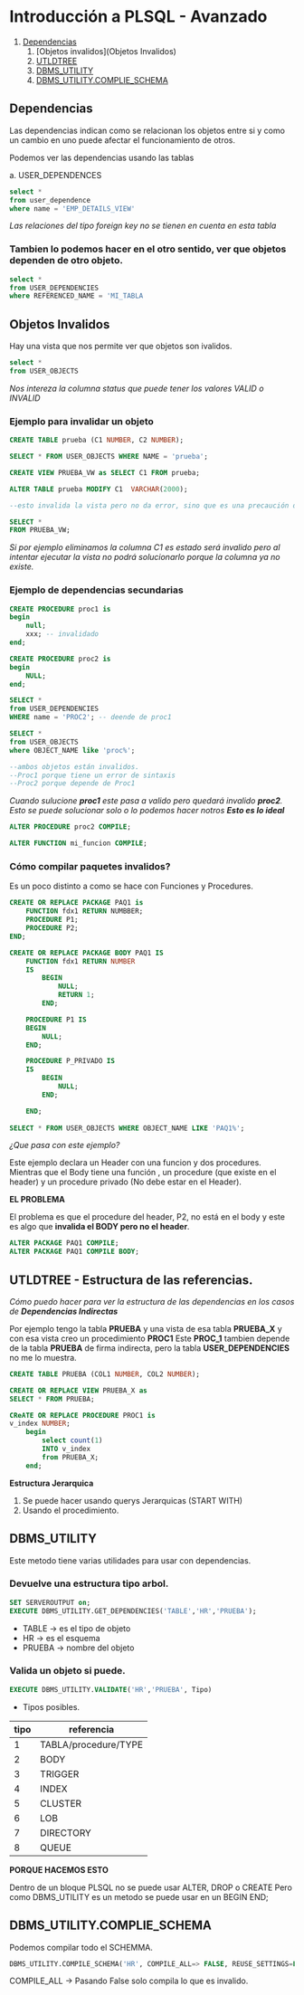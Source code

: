 # Introducción a PLSQL - Avanzado

1. [Dependencias](Dependencias)
    1. [Objetos invalidos](Objetos Invalidos)
    2. [UTLDTREE](UTLDTREE)
    3. [DBMS_UTILITY](DBMS_UTILITY)
    3. [DBMS_UTILITY.COMPLIE_SCHEMA](DBMS_UTILITY.COMPLIE_SCHEMA)


## Dependencias

Las dependencias indican como se relacionan los objetos entre si y como un cambio en uno puede afectar el funcionamiento de otros.

Podemos ver las dependencias usando las tablas

a. USER_DEPENDENCES


```sql
select *
from user_dependence
where name = 'EMP_DETAILS_VIEW'
```

_Las relaciones del tipo foreign key no se tienen en cuenta en esta tabla_

### Tambien lo podemos hacer en el otro sentido, ver que objetos dependen de otro objeto.

```sql
select *
from USER_DEPENDENCIES
where REFERENCED_NAME = 'MI_TABLA
```

## Objetos Invalidos

Hay una vista que nos permite ver que objetos son ivalidos.

```sql
select *
from USER_OBJECTS
```

_Nos intereza la columna status que puede tener los valores *VALID* o *INVALID*_

### Ejemplo para invalidar un objeto

```sql
CREATE TABLE prueba (C1 NUMBER, C2 NUMBER);

SELECT * FROM USER_OBJECTS WHERE NAME = 'prueba';

CREATE VIEW PRUEBA_VW as SELECT C1 FROM prueba;

ALTER TABLE prueba MODIFY C1  VARCHAR(2000);

--esto invalida la vista pero no da error, sino que es una precaución de ORACLE, cuando la ejecuto se valida de forma automatica.

SELECT *
FROM PRUEBA_VW;
```

_Si por ejemplo eliminamos la columna C1 es estado será invalido pero al intentar ejecutar la vista no podrá solucionarlo porque la columna ya no existe._

### Ejemplo de dependencias secundarias

```sql
CREATE PROCEDURE proc1 is
begin
    null;
    xxx; -- invalidado
end;

CREATE PROCEDURE proc2 is
begin
    NULL;
end;

SELECT *
from USER_DEPENDENCIES
WHERE name = 'PROC2'; -- deende de proc1

SELECT *
from USER_OBJECTS
where OBJECT_NAME like 'proc%'; 

--ambos objetos están invalidos.
--Proc1 porque tiene un error de sintaxis
--Proc2 porque depende de Proc1
```


_Cuando sulucione **proc1** este pasa a valido pero quedará invalido **proc2**. Esto se puede solucionar solo o lo podemos hacer notros **Esto es lo ideal**_

```sql
ALTER PROCEDURE proc2 COMPILE;
```

```sql
ALTER FUNCTION mi_funcion COMPILE;
```

### Cómo compilar paquetes invalidos?

Es un poco distinto a como se hace con Funciones y Procedures.

```sql
CREATE OR REPLACE PACKAGE PAQ1 is
    FUNCTION fdx1 RETURN NUMBBER;
    PROCEDURE P1;
    PROCEDURE P2;
END;

CREATE OR REPLACE PACKAGE BODY PAQ1 IS
    FUNCTION fdx1 RETURN NUMBER 
    IS
        BEGIN
            NULL;
            RETURN 1;
        END;

    PROCEDURE P1 IS
    BEGIN
        NULL;
    END;

    PROCEDURE P_PRIVADO IS
    IS
        BEGIN
            NULL;
        END;

    END;
    
SELECT * FROM USER_OBJECTS WHERE OBJECT_NAME LIKE 'PAQ1%';
```

_¿Que pasa con este ejemplo?_

Este ejemplo declara un Header con una funcion y dos  procedures. 
Mientras que el Body tiene una función , un procedure (que existe en el header) y un procedure privado (No debe estar en el Header).

**EL PROBLEMA**

El problema es que el procedure del header, P2, no está en el body y este es algo que __invalida el BODY pero no el header__.

```sql
ALTER PACKAGE PAQ1 COMPILE;
ALTER PACKAGE PAQ1 COMPILE BODY;
```


## UTLDTREE - Estructura de las referencias.

_Cómo puedo hacer para ver la estructura de las dependencias en los casos de **Dependencias Indirectas**_

Por ejemplo tengo la tabla __PRUEBA__ y una vista de esa tabla __PRUEBA_X__ y con esa vista creo un procedimiento __PROC1__ 
Este __PROC_1__ tambien depende de la tabla __PRUEBA__ de firma indirecta, pero la tabla __USER_DEPENDENCIES__ no me lo muestra.

```sql
CREATE TABLE PRUEBA (COL1 NUMBER, COL2 NUMBER);

CREATE OR REPLACE VIEW PRUEBA_X as 
SELECT * FROM PRUEBA;

CReATE OR REPLACE PROCEDURE PROC1 is
v_index NUMBER;
    begin
        select count(1)
        INTO v_index
        from PRUEBA_X;
    end;
```

**Estructura Jerarquica**

1. Se puede hacer usando querys Jerarquicas (START WITH)
2. Usando el procedimiento.


## DBMS_UTILITY 

Este metodo tiene varias utilidades para usar con dependencias.

### Devuelve una estructura tipo arbol.

```sql
SET SERVEROUTPUT on;
EXECUTE DBMS_UTILITY.GET_DEPENDENCIES('TABLE','HR','PRUEBA');
```

+ TABLE -> es el tipo de objeto
+ HR -> es el esquema
+ PRUEBA -> nombre del objeto

### Valida un objeto si puede.

```sql
EXECUTE DBMS_UTILITY.VALIDATE('HR','PRUEBA', Tipo)
```

+ Tipos posibles.



| tipo | referencia  |
|------|-------------|
|1|TABLA/procedure/TYPE|
|2|BODY|
|3|TRIGGER|
|4|INDEX|
|5|CLUSTER|
|6|LOB|
|7|DIRECTORY|
|8|QUEUE|


__PORQUE HACEMOS ESTO__

Dentro de un bloque PLSQL no se puede usar ALTER, DROP o CREATE
Pero como DBMS_UTILITY es un metodo se puede usar en un BEGIN END;


## DBMS_UTILITY.COMPLIE_SCHEMA

Podemos compilar todo el SCHEMMA.

```sql
DBMS_UTILITY.COMPILE_SCHEMA('HR', COMPILE_ALL=> FALSE, REUSE_SETTINGS=FALSE);
```

COMPILE_ALL -> Pasando False solo compila lo que es invalido.